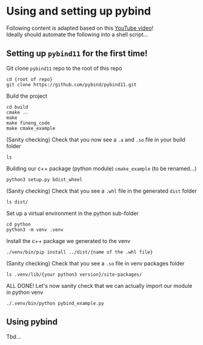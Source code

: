 # Using and setting up pybind

Following content is adapted based on this [YouTube video](https://www.youtube.com/watch?v=H2wOlriHGmM)! <br />
Ideally should automate the following into a shell script...

##  Setting up ```pybind11``` for the first time!

Git clone ```pybind11``` repo to the root of this repo
```
cd {root of repo}
git clone https://github.com/pybind/pybind11.git
```
Build the project
```
cd build
cmake ..
make
make fineng_code
make cmake_example
```
(Sanity checking) Check that you now see a ```.a``` and ```.so``` file in your build folder
```
ls
```
Building our c++ package (python module) ```cmake_example``` (to be renamed...)
```
python3 setup.py bdist_wheel
```
(Sanity checking) Check that you see a ```.whl``` file in the generated ```dist``` folder
```
ls dist/
```
Set up a virtual environment in the python sub-folder
```
cd python
python3 -m venv .venv
```
Install the c++ package we generated to the venv
```
./venv/bin/pip install ../dist/{name of the .whl file}
```
(Sanity checking) Check that you see a ```.so``` file in venv packages folder
```
ls .venv/lib/{your python3 version}/site-packages/
```
ALL DONE! Let's now sanity check that we can actually import our module in python venv
```
./.venv/bin/python pybind_example.py
```

## Using pybind

Tbd...

